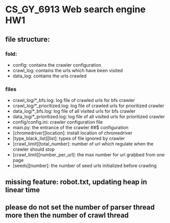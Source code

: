 # CS_GY_6913 Web search engine HW1
## file structure:
### fold:
- config: contains the crawler configuration
- crawl_log: contains the urls which have been visited
- data_log: contains the urls crawled
### files
- crawl_log/*_bfs.log: log file of crawled urls for bfs crawler
- crawl_log/*_prioritized.log: log file of crawled urls for prioritized crawler
- data_log/*_bfs.log: log file of all visited urls for bfs crawler
- data_log/*_prioritized.log: log file of all visited urls for prioritized crawler
- config/config.ini: crawler configuration file
- main.py: the entrance of the crawler
##$ configuration
- [chromedriver][location]: install location of chromedriver
- [type_black_list][list]: types of file ignored by crawler
- [crawl_limit][total_number]: number of url which regulate when the crawler should stop
- [crawl_limit][number_per_url]: the max number for url grabbed from one page
- [seeds][number]: the number of seed urls initialized before crawling

## missing feature: robot.txt, updating heap in linear time
## please do not set the number of parser thread more then the number of crawl thread
